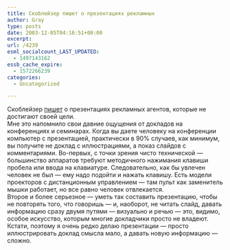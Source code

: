```yaml
---
title: Скоблейзер пишет о презентациях рекламных
author: Gray
type: posts
date: 2003-12-05T04:16:51+00:00
excerpt:
url: /4239
esml_socialcount_LAST_UPDATED:
  - 1497143162
essb_cache_expire:
  - 1572266239
categories:
  - Uncategorized

---
```








Скоблейзер <a href="http://radio.weblogs.com/0001011/2003/12/03.html#a5650" target="_blank">пишет</a> о презентациях рекламных агентов, которые не достигают своей цели.  
Мне это напомнило свои давние ощущения от докладов на конференциях и семинарах. Когда вы даете человеку на конференции компьютер с презентацией, практически в 90% случаев, как минимум, вы получите не доклад с иллюстрациями, а показ слайдов с комментариями. Во-первых, с точки зрения чисто технической &#8212; большинство аппаратов требуют методичного нажимания клавиши пробела или ввода на клавиатуре. Следовательно, как бы увлечен человек не был &#8212; ему надо подойти и нажать клавишу. Есть модели проекторов с дистанционным управлением &#8212; там пульт как заменитель мышки работает, но все равно человек отвлекается.  
Второе и более серьезное &#8212; уметь так составить презентацию, чтобы не повторять того, что говоришь &#8212; и, наоборот, не читать слайд, давать информацию сразу двумя путями &#8212; визуально и речью &#8212; это, видимо, особое искусство, которым многие докладчики просто не владеют. Кстати, поэтому я очень редко делаю презентации &#8212; просто иллюстрировать доклад смысла мало, а давать новую информацию &#8212; сложно.